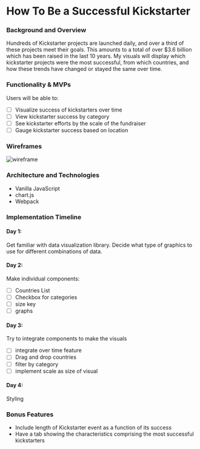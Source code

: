 # How To Be a Successful Kickstarter
### Background and Overview
Hundreds of Kickstarter projects are launched daily, and over a third of these projects meet their goals. This amounts to a total of over $3.6 billion which has been raised in the last 10 years. My visuals will display which kickstarter projects were the most successful, from which countries, and how these trends have changed or stayed the same over time.
###
### Functionality & MVPs
Users will be able to:
- [ ] Visualize success of kickstarters over time
- [ ] View kickstarter success by category
- [ ] See kickstarter efforts by the scale of the fundraiser
- [ ] Gauge kickstarter success based on location
### Wireframes
![wireframe](http://i65.tinypic.com/2wg85yh.png)
### Architecture and Technologies
* Vanilla JavaScript
* chart.js
* Webpack
### Implementation Timeline
#### **Day 1:**
Get familiar with data visualization library. Decide what type of graphics to use for different combinations of data.
#### **Day 2:**
Make individual components:
- [ ] Countries List
- [ ] Checkbox for categories
- [ ] size key
- [ ] graphs

#### **Day 3:**
Try to integrate components to make the visuals
- [ ] integrate over time feature
- [ ] Drag and drop countries
- [ ] filter by category
- [ ] implement scale as size of visual

#### **Day 4:**
Styling
### Bonus Features
* Include length of Kickstarter event as a function of its success
* Have a tab showing the characteristics comprising the most successful kickstarters
